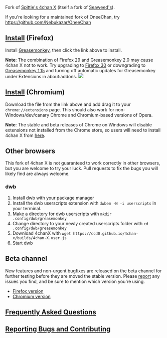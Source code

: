 Fork of [Spittie's 4chan X](https://github.com/Spittie/4chan-x) (itself a fork of [Seaweed's](https://github.com/seaweedchan/4chan-x)).

If you're looking for a maintained fork of OneeChan, try
https://github.com/Nebukazar/OneeChan

## [Install](https://ccd0.github.io/4chan-x/builds/4chan-X.user.js) (Firefox)
Install [Greasemonkey](https://addons.mozilla.org/en-US/firefox/addon/greasemonkey/), then click the link above to install.

**Note**: The combination of Firefox 29 and Greasemonkey 2.0 may cause 4chan X not to work.
Try upgrading to [Firefox 30](http://www.mozilla.org/en-US/firefox/new/) or downgrading to [Greasemonkey 1.15](https://addons.mozilla.org/en-US/firefox/addon/greasemonkey/versions/#version-1.15) and turning off automatic updates for Greasemonkey under Extensions in about:addons.
![](https://copy.com/qEwLJ2gRH7eW/2014-07-12_16-19-32.png)

## [Install](https://ccd0.github.io/4chan-x/builds/4chan-X.crx) (Chromium)
Download the file from the link above and add drag it to your `chrome://extensions` page.
This should also work for non-Windows/dev/canary Chrome and Chromium-based versions of Opera.

**Note**: The stable and beta releases of Chrome on Windows will disable extensions not installed from the Chrome store, so users will need to install 4chan X from [here](https://chrome.google.com/webstore/detail/4chan-x/ohnjgmpcibpbafdlkimncjhflgedgpam).

## Other browsers
This fork of 4chan X is not guaranteed to work correctly in other browsers, but you are welcome to try your luck. Pull requests to fix the bugs you will likely find are always welcome.

### dwb
1. Install dwb with your package manager
2. Install the dwb userscripts extension with `dwbem -N -i userscripts` in your terminal.
3. Make a directory for dwb userscripts with `mkdir .config/dwb/greasemonkey`
4. Change directory to your newly created userscripts folder with `cd .config/dwb/greasemonkey`
5. Download 4chanX with `wget https://ccd0.github.io/4chan-x/builds/4chan-X.user.js`
6. Start dwb

## Beta channel
New features and non-urgent bugfixes are released on the beta channel for further testing before they are moved the stable version. Please [report](https://github.com/ccd0/4chan-x/issues) any issues you find, and be sure to mention which version you're using.
- [Firefox version](https://ccd0.github.io/4chan-x/builds/4chan-X-beta.user.js)
- [Chromium version](https://ccd0.github.io/4chan-x/builds/4chan-X-beta.crx)

## [Frequently Asked Questions](https://github.com/ccd0/4chan-x/wiki/Frequently-Asked-Questions)

## [Reporting Bugs and Contributing](https://github.com/ccd0/4chan-x/blob/master/CONTRIBUTING.md)

